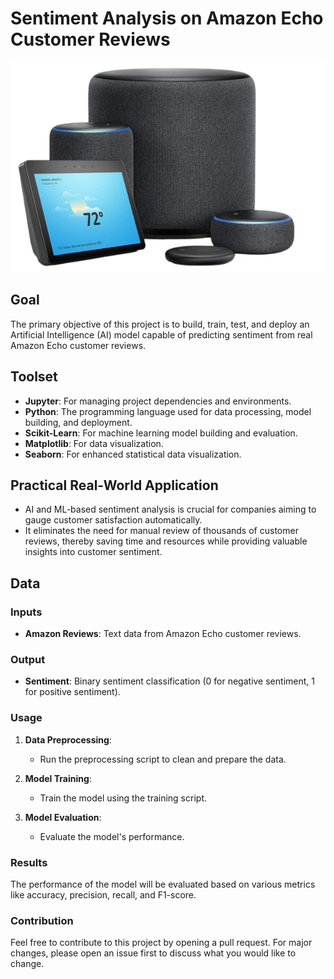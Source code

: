 # Sentiment Analysis on Amazon Echo Customer Reviews
<p align="center">
  <img src="pics/echo.png" alt="Amazon Echo" />
</p>

## Goal
The primary objective of this project is to build, train, test, and deploy an Artificial Intelligence (AI) model capable of predicting sentiment from real Amazon Echo customer reviews.

## Toolset
- **Jupyter**: For managing project dependencies and environments.
- **Python**: The programming language used for data processing, model building, and deployment.
- **Scikit-Learn**: For machine learning model building and evaluation.
- **Matplotlib**: For data visualization.
- **Seaborn**: For enhanced statistical data visualization.

## Practical Real-World Application
- AI and ML-based sentiment analysis is crucial for companies aiming to gauge customer satisfaction automatically.
- It eliminates the need for manual review of thousands of customer reviews, thereby saving time and resources while providing valuable insights into customer sentiment.

## Data
### Inputs
- **Amazon Reviews**: Text data from Amazon Echo customer reviews.

### Output
- **Sentiment**: Binary sentiment classification (0 for negative sentiment, 1 for positive sentiment).

### Usage
1. **Data Preprocessing**:
   - Run the preprocessing script to clean and prepare the data.

2. **Model Training**:
   - Train the model using the training script.

3. **Model Evaluation**:
   - Evaluate the model's performance.

### Results
The performance of the model will be evaluated based on various metrics like accuracy, precision, recall, and F1-score.

### Contribution
Feel free to contribute to this project by opening a pull request. For major changes, please open an issue first to discuss what you would like to change.
